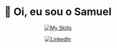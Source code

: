 <div align="center">

  # 👋 Oi, eu sou o Samuel<br>

  [![My Skills](https://skillicons.dev/icons?i=ts,react,cs,dotnet,postgres&theme=dark)](https://www.linkedin.com/in/samubrreto/)
  
  [![LinkedIn](https://img.shields.io/badge/linkedin-%230077B5.svg?style=for-the-badge&logo=linkedin&logoColor=white)](https://www.linkedin.com/in/samubrreto/)

  
</div>
